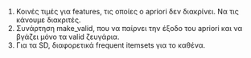1. Κοινές τιμές για features, τις οποίες ο apriori δεν διακρίνει. Να τις κάνουμε διακριτές.
2. Συνάρτηση make_valid, που να παίρνει την έξοδο του apriori και να βγάζει μόνο τα valid ζευγάρια.
3. Για τα SD, διαφορετικά frequent itemsets για το καθένα.

